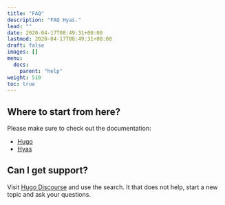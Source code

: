```yaml
---
title: "FAQ"
description: "FAQ Hyas."
lead: ""
date: 2020-04-17T08:49:31+00:00
lastmod: 2020-04-17T08:49:31+00:00
draft: false
images: []
menu: 
  docs:
    parent: "help"
weight: 510
toc: true
---
```


## Where to start from here?

Please make sure to check out the documentation:

- [Hugo](https://gohugo.io/documentation/)
- [Hyas](https://gethyas.com/)

## Can I get support?

Visit [Hugo Discourse](https://discourse.gohugo.io/) and use the search. It that does not help, start a new topic and ask your questions.
